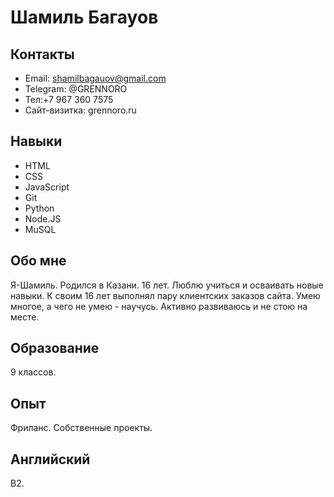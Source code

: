 # Шамиль Багауов

## Контакты
- Email: shamilbagauov@gmail.com
- Telegram: @GRENNORO
- Тел:+7 967 360 7575
- Сайт-визитка: grennoro.ru

## Навыки
- HTML
- CSS
- JavaScript
- Git
- Python
- Node.JS
- MuSQL

## Обо мне
Я-Шамиль. Родился в Казани. 16 лет. Люблю учиться и осваивать новые навыки. К своим 16 лет выполнял пару клиентских заказов сайта. Умею многое, а чего не умею - научусь. Активно развиваюсь и не стою на месте. 
## Образование
9 классов.

## Опыт
Фриланс. Собственные проекты.

## Английский
B2.
